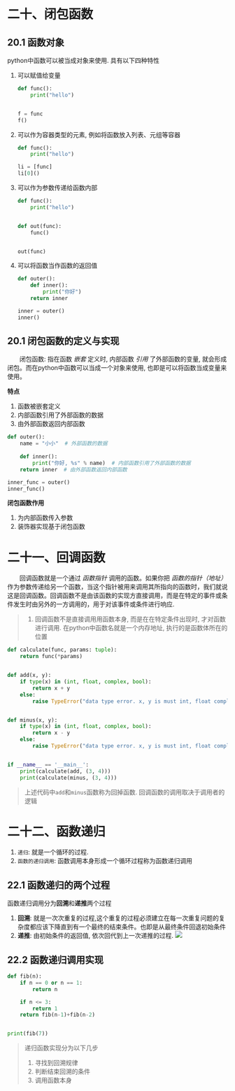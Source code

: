 # 二十、闭包函数

## 20.1 函数对象
python中函数可以被当成对象来使用. 具有以下四种特性
1. 可以赋值给变量
    ```python
    def func():
        print("hello")
    
    
    f = func
    f()
    ```
2. 可以作为容器类型的元素, 例如将函数放入列表、元组等容器
    ```python
    def func():
        print("hello")
    
    li = [func]
    li[0]()
    ```
3. 可以作为参数传递给函数内部
    ```python
    def func():
        print("hello")
    
    
    def out(func):
        func()
    
    
    out(func)
    ```
4. 可以将函数当作函数的返回值
    ```python
    def outer():
        def inner():
            print("你好")
        return inner
    
    inner = outer()
    inner()
    ```


## 20.1 闭包函数的定义与实现
&emsp;&emsp;闭包函数: 指在函数 *嵌套* 定义时, 内部函数 *引用* 了外部函数的变量, 就会形成闭包。而在python中函数可以当成一个对象来使用, 也即是可以将函数当成变量来使用。

**特点**
1. 函数被嵌套定义
2. 内部函数引用了外部函数的数据
3. 由外部函数返回内部函数
```python
def outer():
    name = "小小"  # 外部函数的数据
    
    def inner():
        print("你好, %s" % name)  # 内部函数引用了外部函数的数据
    return inner  # 由外部函数返回内部函数

inner_func = outer()
inner_func()
```

**闭包函数作用**
1. 为内部函数传入参数
2. 装饰器实现基于闭包函数


# 二十一、回调函数
&emsp;&emsp;回调函数就是一个通过 *函数指针* 调用的函数。如果你把 *函数的指针（地址）* 作为参数传递给另一个函数，当这个指针被用来调用其所指向的函数时，我们就说这是回调函数。回调函数不是由该函数的实现方直接调用，而是在特定的事件或条件发生时由另外的一方调用的，用于对该事件或条件进行响应.

> 1. 回调函数不是直接调用用函数本身, 而是在在特定条件出现时, 才对函数进行调用. 在python中函数名就是一个内存地址, 执行的是函数体所在的位置

```python
def calculate(func, params: tuple):
    return func(*params)


def add(x, y):
    if type(x) in (int, float, complex, bool):
        return x + y
    else:
        raise TypeError("data type error. x, y is must int, float complex or bool")


def minus(x, y):
    if type(x) in (int, float, complex, bool):
        return x - y
    else:
        raise TypeError("data type error. x, y is must int, float complex or bool")


if __name__ == '__main__':
    print(calculate(add, (3, 4)))
    print(calculate(minus, (3, 4)))
```
> 上述代码中`add`和`minus`函数称为回掉函数. 回调函数的调用取决于调用者的逻辑


# 二十二、函数递归
1. `递归`: 就是一个循环的过程.
2. `函数的递归调用`: 函数调用本身形成一个循环过程称为函数递归调用

## 22.1 函数递归的两个过程
函数递归调用分为**回溯**和**递推**两个过程
1. **回溯**: 就是一次次重复的过程,这个重复的过程必须建立在每一次重复问题的复杂度都应该下降直到有一个最终的结束条件。也即是从最终条件回退初始条件
2. **递推**: 由初始条件的返回值, 依次回代到上一次递推的过程.
![](https://pic3.zhimg.com/v2-b8756ae5141d371f4594408e3df84e56_r.jpg)

## 22.2 函数递归调用实现
```python
def fib(n):
    if n == 0 or n == 1:
        return n

    if n <= 3:
        return 1
    return fib(n-1)+fib(n-2)


print(fib(7))
```
> 递归函数实现分为以下几步
> 1. 寻找到回溯规律
> 2. 判断结束回溯的条件
> 3. 调用函数本身




